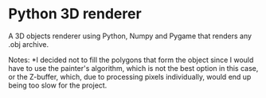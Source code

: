 # Python 3D renderer
 A 3D objects renderer using Python, Numpy and Pygame that renders any .obj archive.

 Notes:
    *I decided not to fill the polygons that form the object since I would have to use the painter's algorithm, which is not the best option in this case, or the Z-buffer, which, due to processing pixels individually, would end up being too slow for the project.
